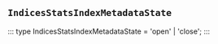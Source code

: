 ## `IndicesStatsIndexMetadataState`
:::
type IndicesStatsIndexMetadataState = 'open' | 'close';
:::
